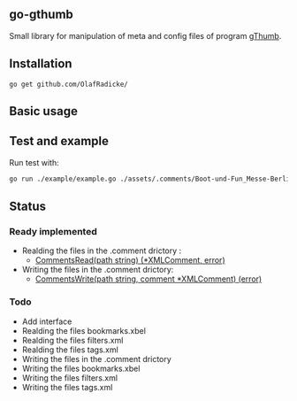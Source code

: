go-gthumb
---------

Small library for manipulation of meta and config files of program
[gThumb](https://wiki.gnome.org/Apps/Gthumb).

## Installation

```
go get github.com/OlafRadicke/
```

## Basic usage



## Test and example

Run test with:

```bash
go run ./example/example.go ./assets/.comments/Boot-und-Fun_Messe-Berlin.jpg.xml
```

## Status

### Ready implemented

- Realding the files in the .comment drictory :
  - [CommentsRead(path string) (*XMLComment, error)](gthumb.go)
- Writing the files in the .comment drictory:
  - [CommentsWrite(path string, comment *XMLComment) (error)](gthumb.go)

### Todo

- Add interface
- Realding the files bookmarks.xbel
- Realding the files filters.xml
- Realding the files tags.xml
- Writing the files in the .comment drictory
- Writing the files bookmarks.xbel
- Writing the files filters.xml
- Writing the files tags.xml